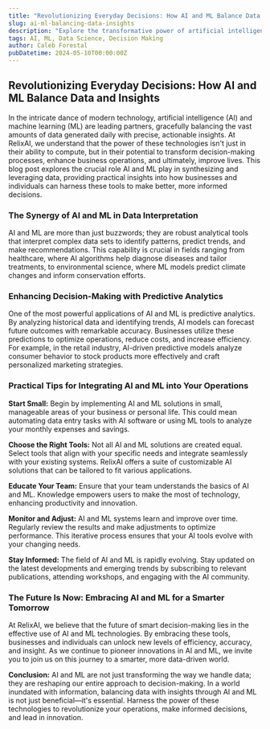 ```yaml
---
title: "Revolutionizing Everyday Decisions: How AI and ML Balance Data and Insights"
slug: ai-ml-balancing-data-insights
description: "Explore the transformative power of artificial intelligence (AI) and machine learning (ML) in balancing vast data sets with actionable insights, and how these technologies are paving the way for smarter decision-making across industries."
tags: AI, ML, Data Science, Decision Making
author: Caleb Forestal
pubDatetime: 2024-05-10T00:00:00Z
---
```


## Revolutionizing Everyday Decisions: How AI and ML Balance Data and Insights

In the intricate dance of modern technology, artificial intelligence (AI) and machine learning (ML) are leading partners, gracefully balancing the vast amounts of data generated daily with precise, actionable insights. At RelixAI, we understand that the power of these technologies isn't just in their ability to compute, but in their potential to transform decision-making processes, enhance business operations, and ultimately, improve lives. This blog post explores the crucial role AI and ML play in synthesizing and leveraging data, providing practical insights into how businesses and individuals can harness these tools to make better, more informed decisions.

### The Synergy of AI and ML in Data Interpretation

AI and ML are more than just buzzwords; they are robust analytical tools that interpret complex data sets to identify patterns, predict trends, and make recommendations. This capability is crucial in fields ranging from healthcare, where AI algorithms help diagnose diseases and tailor treatments, to environmental science, where ML models predict climate changes and inform conservation efforts.

### Enhancing Decision-Making with Predictive Analytics

One of the most powerful applications of AI and ML is predictive analytics. By analyzing historical data and identifying trends, AI models can forecast future outcomes with remarkable accuracy. Businesses utilize these predictions to optimize operations, reduce costs, and increase efficiency. For example, in the retail industry, AI-driven predictive models analyze consumer behavior to stock products more effectively and craft personalized marketing strategies.

### Practical Tips for Integrating AI and ML into Your Operations

**Start Small:** Begin by implementing AI and ML solutions in small, manageable areas of your business or personal life. This could mean automating data entry tasks with AI software or using ML tools to analyze your monthly expenses and savings.

**Choose the Right Tools:** Not all AI and ML solutions are created equal. Select tools that align with your specific needs and integrate seamlessly with your existing systems. RelixAI offers a suite of customizable AI solutions that can be tailored to fit various applications.

**Educate Your Team:** Ensure that your team understands the basics of AI and ML. Knowledge empowers users to make the most of technology, enhancing productivity and innovation.

**Monitor and Adjust:** AI and ML systems learn and improve over time. Regularly review the results and make adjustments to optimize performance. This iterative process ensures that your AI tools evolve with your changing needs.

**Stay Informed:** The field of AI and ML is rapidly evolving. Stay updated on the latest developments and emerging trends by subscribing to relevant publications, attending workshops, and engaging with the AI community.

### The Future Is Now: Embracing AI and ML for a Smarter Tomorrow

At RelixAI, we believe that the future of smart decision-making lies in the effective use of AI and ML technologies. By embracing these tools, businesses and individuals can unlock new levels of efficiency, accuracy, and insight. As we continue to pioneer innovations in AI and ML, we invite you to join us on this journey to a smarter, more data-driven world.

**Conclusion:**
AI and ML are not just transforming the way we handle data; they are reshaping our entire approach to decision-making. In a world inundated with information, balancing data with insights through AI and ML is not just beneficial—it's essential. Harness the power of these technologies to revolutionize your operations, make informed decisions, and lead in innovation.

